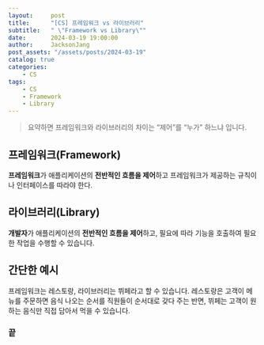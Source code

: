 ```yaml
---
layout:     post
title:      "[CS] 프레임워크 vs 라이브러리"
subtitle:   " \"Framework vs Library\""
date:       2024-03-19 19:00:00
author:     JacksonJang
post_assets: "/assets/posts/2024-03-19"
catalog: true
categories:
    - CS
tags:
    - CS
    - Framework
    - Library
---
```


> 요약하면 프레임워크와 라이브러리의 차이는 “제어”를 “누가” 하느냐 입니다.

## 프레임워크(Framework)
**프레임워크**가 애플리케이션의 **전반적인 흐름을 제어**하고 프레임워크가 제공하는 규칙이나 인터페이스를 따라야 한다.

## 라이브러리(Library)
**개발자**가 애플리케이션의 **전반적인 흐름을 제어**하고, 필요에 따라 기능을 호출하여 필요한 작업을 수행할 수 있습니다.

## 간단한 예시
프레임워크는 레스토랑, 라이브러리는 뷔페라고 할 수 있습니다.
레스토랑은 고객이 메뉴를 주문하면 음식 나오는 순서를 직원들이 순서대로 갖다 주는 반면, 뷔페는 고객이 원하는 음식만 직접 담아서 먹을 수 있습니다.

### 끝
